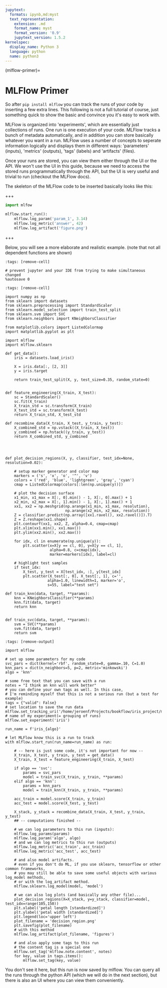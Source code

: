 ```yaml
---
jupytext:
  formats: ipynb,md:myst
  text_representation:
    extension: .md
    format_name: myst
    format_version: '0.9'
    jupytext_version: 1.5.2
kernelspec:
  display_name: Python 3
  language: python
  name: python3
---
```


(mlflow-primer)=
# MLFlow Primer

So after `pip install mlflow`  you can track the runs of your code by inserting a few extra lines. This following is not a full tutorial of course, just something quick to show the basic and convince you it's easy to work with.

MLFlow is organized into 'experiments', which are essentially just collections of runs. One run is one execution of your code. MLFlow tracks a bunch of metadata automatically, and in addition you can store basically whatever you want in a run. MLFlow uses a number of concepts to seperate information logically and displays them in different ways: 'parameters' (inputs), 'metrics' (outputs), 'tags' (labels) and 'artifacts' (files).

Once your runs are stored, you can view them either through the UI or the API. We won't use the UI in this guide, because we need to access the stored runs programmatically through the API, but the UI is very useful and trivial to run (checkout the MLFlow docs). 

The skeleton of the MLFlow code to be inserted basically looks like this:

+++

```python
import mlfow

mlflow.start_run():
    mlflow.log_param('param_1', 3.14)
    mlflow.log_metric('answer', 42)
    mlflow.log_artifact('figure.png')
```

+++

Below, you will see a more elaborate and realistic example. (note that not all dependent functions are shown)

```{code-cell} ipython3
:tags: [remove-cell]

# prevent jupyter and your IDE from trying to make simultaneous changed
%autosave 0
```

```{code-cell} ipython3
:tags: [remove-cell]

import numpy as np
from sklearn import datasets
from sklearn.preprocessing import StandardScaler
from sklearn.model_selection import train_test_split
from sklearn.svm import SVC
from sklearn.neighbors import KNeighborsClassifier

from matplotlib.colors import ListedColormap
import matplotlib.pyplot as plt

import mlflow
import mlflow.sklearn

def get_data():
    iris = datasets.load_iris()

    X = iris.data[:, [2, 3]]
    y = iris.target

    return train_test_split(X, y, test_size=0.35, random_state=0)


def feature_engineering(X_train, X_test):
    sc = StandardScaler()
    sc.fit(X_train)
    X_train_std = sc.transform(X_train)
    X_test_std = sc.transform(X_test)
    return X_train_std, X_test_std

def recombine_data(X_train, X_test, y_train, y_test):
    X_combined_std = np.vstack((X_train, X_test))
    y_combined = np.hstack((y_train, y_test))
    return X_combined_std, y_combined




def plot_decision_regions(X, y, classifier, test_idx=None, resolution=0.02):

    # setup marker generator and color map
    markers = ('s', 'x', 'o', '^', 'v')
    colors = ('red', 'blue', 'lightgreen', 'gray', 'cyan')
    cmap = ListedColormap(colors[:len(np.unique(y))])

    # plot the decision surface
    x1_min, x1_max = X[:, 0].min() - 1, X[:, 0].max() + 1
    x2_min, x2_max = X[:, 1].min() - 1, X[:, 1].max() + 1
    xx1, xx2 = np.meshgrid(np.arange(x1_min, x1_max, resolution),
                           np.arange(x2_min, x2_max, resolution))
    Z = classifier.predict(np.array([xx1.ravel(), xx2.ravel()]).T)
    Z = Z.reshape(xx1.shape)
    plt.contourf(xx1, xx2, Z, alpha=0.4, cmap=cmap)
    plt.xlim(xx1.min(), xx1.max())
    plt.ylim(xx2.min(), xx2.max())

    for idx, cl in enumerate(np.unique(y)):
        plt.scatter(x=X[y == cl, 0], y=X[y == cl, 1],
                    alpha=0.8, c=cmap(idx),
                    marker=markers[idx], label=cl)
    
    # highlight test samples
    if test_idx:
        X_test, y_test = X[test_idx, :], y[test_idx]
        plt.scatter(X_test[:, 0], X_test[:, 1], c='', 
                   alpha=1.0, linewidth=1, marker='o',
                   s=55, label="test set")

def train_knn(data, target, **params):
    knn = KNeighborsClassifier(**params)
    knn.fit(data, target)
    return knn


def train_svc(data, target, **params):
    svm = SVC(**params)
    svm.fit(data, target)
    return svm
```

```{code-cell} ipython3
:tags: [remove-output]

import mlflow

# set up some parameters for my code
svc_pars = dict(kernel='rbf', random_state=0, gamma=.10, C=1.0)
knn_pars = dict(n_neighbors=5, p=2, metric='minkowski')
algo = 'knn'

# some free text that you can save with a run
notes = "I think an knn will work better" 
# you can define your own tags as well. In this case, 
# I'm reminding myself that this is not a serious run (but a test for example)
tags = {"valid": False} 
# set location to save the run data
mlflow.set_tracking_uri('/home/jeroenf/Projects/bookflow/iris_project/mlruns')
# name of my experiment(= grouping of runs)
mlflow.set_experiment('iris')

run_name = f'iris_{algo}'

# let MLFlow know this is a run to track
with mlflow.start_run(run_name=run_name) as run:
    
    # -- here is just some code, it's not important for now -- 
    X_train, X_test, y_train, y_test = get_data()
    X_train, X_test = feature_engineering(X_train, X_test)

    if algo == 'svc':
        params = svc_pars
        model = train_svc(X_train, y_train, **params)
    elif algo == 'knn':
        params = knn_pars
        model = train_knn(X_train, y_train, **params)

    acc_train = model.score(X_train, y_train)
    acc_test = model.score(X_test, y_test)

    X_stack, y_stack = recombine_data(X_train, X_test, y_train, y_test)
    ## -- computations finished --
    
    # we can log parameters to this run (inputs):
    mlflow.log_params(params)
    mlflow.log_param('algo', algo)
    # and we can log metrics to this run (outputs)
    mlflow.log_metric('acc_train', acc_train)
    mlflow.log_metric('acc_test', acc_test)
    
    # and also model artifacts. 
    # even if you don't do ML, if you use sklearn, tensorflow or other common frameworks, 
    # you may still be able to save some useful objects with various log_model methods,
    # or with the log_artifact method.
    mlflow.sklearn.log_model(model, 'model')

    # we can also log plots (and basically any other file)...
    plot_decision_regions(X=X_stack, y=y_stack, classifier=model, test_idx=range(105,150))
    plt.xlabel('petal length [standardized]')
    plt.ylabel('petal width [standardized]')
    plt.legend(loc='upper left')
    plot_filename = 'decision_region.png'
    plt.savefig(plot_filename)
    # with this method
    mlflow.log_artifact(plot_filename, 'figures')

    # and also apply some tags to this run
    # the content tag is a special one
    mlflow.set_tag('mlflow.note.content', notes)
    for key, value in tags.items():
        mlflow.set_tag(key, value)
```

You don't see it here, but this run is now saved by mlflow. You can query all the runs through the python API (which we will do in the next section), but there is also an UI where you can view them conveniently.
